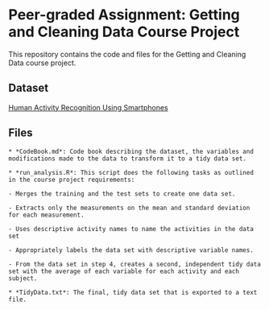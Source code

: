 # Peer-graded Assignment: Getting and Cleaning Data Course Project

This repository contains the code and files for the Getting and Cleaning Data course project.

## Dataset

[Human Activity Recognition Using Smartphones](http://archive.ics.uci.edu/ml/datasets/Human+Activity+Recognition+Using+Smartphones)

## Files

    * *CodeBook.md*: Code book describing the dataset, the variables and modifications made to the data to transform it to a tidy data set.

    * *run_analysis.R*: This script does the following tasks as outlined in the course project requirements:

    - Merges the training and the test sets to create one data set.

    - Extracts only the measurements on the mean and standard deviation for each measurement.

    - Uses descriptive activity names to name the activities in the data set

    - Appropriately labels the data set with descriptive variable names.

    - From the data set in step 4, creates a second, independent tidy data set with the average of each variable for each activity and each subject.

    * *TidyData.txt*: The final, tidy data set that is exported to a text file.
